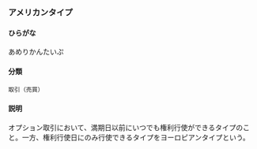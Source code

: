 <div style="display:none;">

## [あ行](securities-terms?id=あ行)

</div>

### アメリカンタイプ

#### ひらがな

あめりかんたいぷ

#### 分類

`取引（売買）`

#### 説明

オプション取引において、満期日以前にいつでも権利行使ができるタイプのこと。一方、権利行使日にのみ行使できるタイプをヨーロピアンタイプという。

<div style="display:none;">

## [か行](securities-terms?id=か行)
## [さ行](securities-terms?id=さ行)
## [た行](securities-terms?id=た行)
## [な行](securities-terms?id=な行)
## [は行](securities-terms?id=は行)
## [ま行](securities-terms?id=ま行)
## [や行](securities-terms?id=や行)
## [ら行](securities-terms?id=ら行)
## [わ行](securities-terms?id=わ行)
## [英数字・記号](securities-terms?id=英数字・記号)

</div>

